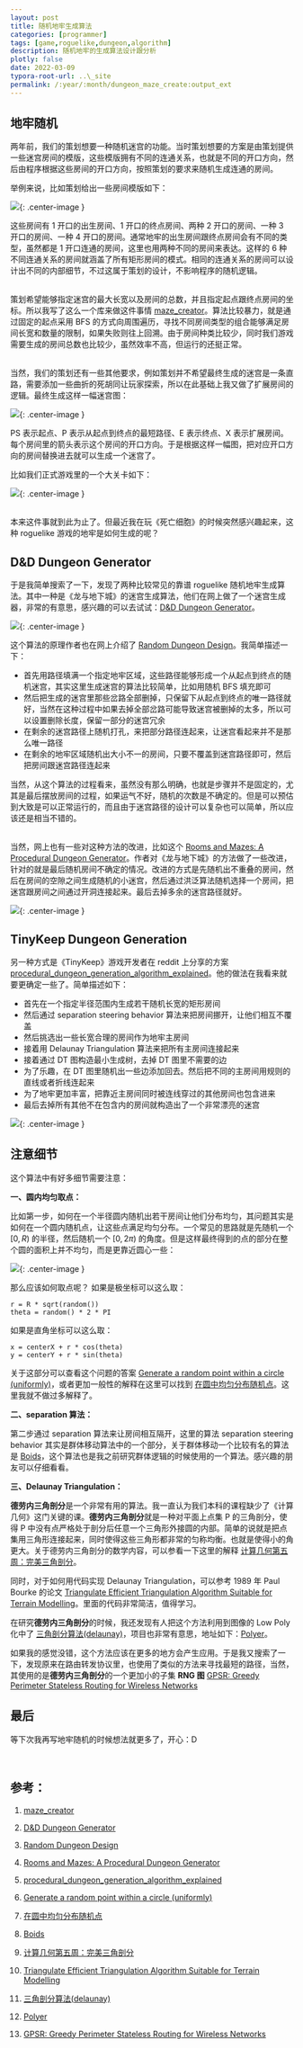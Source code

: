 ```yaml
---
layout: post
title: 随机地牢生成算法
categories: [programmer]
tags: [game,roguelike,dungeon,algorithm]
description: 随机地牢的生成算法设计跟分析
plotly: false
date: 2022-03-09
typora-root-url: ..\_site
permalink: /:year/:month/dungeon_maze_create:output_ext
---
```


地牢随机
-----

两年前，我们的策划想要一种随机迷宫的功能。当时策划想要的方案是由策划提供一些迷宫房间的模版，这些模版拥有不同的连通关系，也就是不同的开口方向，然后由程序根据这些房间的开口方向，按照策划的要求来随机生成连通的房间。

举例来说，比如策划给出一些房间模版如下：

![](/../assets/posts/QQ%E6%88%AA%E5%9B%BE20220309204913.png){: .center-image }

这些房间有 1 开口的出生房间、1 开口的终点房间、两种 2 开口的房间、一种 3 开口的房间、一种 4 开口的房间。通常地牢的出生房间跟终点房间会有不同的类型，虽然都是 1 开口连通的房间，这里也用两种不同的房间来表达。这样的 6 种不同连通关系的房间就涵盖了所有矩形房间的模式。相同的连通关系的房间可以设计出不同的内部细节，不过这属于策划的设计，不影响程序的随机逻辑。

\
策划希望能够指定迷宫的最大长宽以及房间的总数，并且指定起点跟终点房间的坐标。所以我写了这么一个库来做这件事情 [maze_creator](https://github.com/rangercyh/maze_creator)。算法比较暴力，就是通过固定的起点采用 BFS 的方式向周围遍历，寻找不同房间类型的组合能够满足房间长宽和数量的限制，如果失败则往上回溯。由于房间种类比较少，同时我们游戏需要生成的房间总数也比较少，虽然效率不高，但运行的还挺正常。

\
当然，我们的策划还有一些其他要求，例如策划并不希望最终生成的迷宫是一条直路，需要添加一些曲折的死胡同让玩家探索，所以在此基础上我又做了扩展房间的逻辑。最终生成这样一幅迷宫图：

![](/../assets/posts/QQ%E6%88%AA%E5%9B%BE20220309210146.png){: .center-image }

PS 表示起点、P 表示从起点到终点的最短路径、E 表示终点、X 表示扩展房间。每个房间里的箭头表示这个房间的开口方向。于是根据这样一幅图，把对应开口方向的房间替换进去就可以生成一个迷宫了。

比如我们正式游戏里的一个大关卡如下：

![](/../assets/posts/QQ%E6%88%AA%E5%9B%BE20220309211542.png){: .center-image }

\
本来这件事就到此为止了。但最近我在玩《死亡细胞》的时候突然感兴趣起来，这种 roguelike 游戏的地牢是如何生成的呢？

D&D Dungeon Generator
-----

于是我简单搜索了一下，发现了两种比较常见的靠谱 roguelike 随机地牢生成算法。其中一种是《龙与地下城》的迷宫生成算法，他们在网上做了一个迷宫生成器，非常的有意思，感兴趣的可以去试试：[D&D Dungeon Generator](https://www.myth-weavers.com/generate_dungeon.php)。

![](/../assets/posts/QQ%E6%88%AA%E5%9B%BE20220309221359.png){: .center-image }

这个算法的原理作者也在网上介绍了 [Random Dungeon Design](http://web.archive.org/web/20080203123815/www.aarg.net/~minam/dungeon_design.html)。我简单描述一下：

+ 首先用路径填满一个指定地牢区域，这些路径能够形成一个从起点到终点的随机迷宫，其实这里生成迷宫的算法比较简单，比如用随机 BFS 填充即可
+ 然后把生成的迷宫里那些岔路全部删掉，只保留下从起点到终点的唯一路径就好，当然在这种过程中如果去掉全部岔路可能导致迷宫被删掉的太多，所以可以设置删除长度，保留一部分的迷宫冗余
+ 在剩余的迷宫路径上随机打孔，来把部分路径连起来，让迷宫看起来并不是那么唯一路径
+ 在剩余的地牢区域随机出大小不一的房间，只要不覆盖到迷宫路径即可，然后把房间跟迷宫路径连起来

当然，从这个算法的过程看来，虽然没有那么明确，也就是步骤并不是固定的，尤其是最后摆放房间的过程，如果运气不好，随机的次数是不确定的。但是可以预估到大致是可以正常运行的，而且由于迷宫路径的设计可以复杂也可以简单，所以应该还是相当不错的。

\
当然，网上也有一些对这种方法的改进，比如这个 [Rooms and Mazes: A Procedural Dungeon Generator](http://journal.stuffwithstuff.com/2014/12/21/rooms-and-mazes/)。作者对《龙与地下城》的方法做了一些改进，针对的就是最后随机房间不确定的情况。改进的方式是先随机出不重叠的房间，然后在房间的空隙之间生成随机的小迷宫，然后通过洪泛算法随机选择一个房间，把迷宫跟房间之间通过开洞连接起来。最后去掉多余的迷宫路径就好。

![](/../assets/posts/QQ%E6%88%AA%E5%9B%BE20220309221518.png){: .center-image }

TinyKeep Dungeon Generation
------

另一种方式是《TinyKeep》游戏开发者在 reddit 上分享的方案 [procedural_dungeon_generation_algorithm_explained](https://www.reddit.com/r/gamedev/comments/1dlwc4/procedural_dungeon_generation_algorithm_explained/)。他的做法在我看来就要更确定一些了。简单描述如下：

+ 首先在一个指定半径范围内生成若干随机长宽的矩形房间
+ 然后通过 separation steering behavior 算法来把房间挪开，让他们相互不覆盖
+ 然后挑选出一些长宽合理的房间作为地牢主房间
+ 接着用 Delaunay Triangulation 算法来把所有主房间连接起来
+ 接着通过 DT 图构造最小生成树，去掉 DT 图里不需要的边
+ 为了乐趣，在 DT 图里随机出一些边添加回去。然后把不同的主房间用规则的直线或者折线连起来
+ 为了地牢更加丰富，把靠近主房间同时被连线穿过的其他房间也包含进来
+ 最后去掉所有其他不在包含内的房间就构造出了一个非常漂亮的迷宫

![](/../assets/posts/GKO8EUG.gif){: .center-image }

注意细节
-----

这个算法中有好多细节需要注意：

**一、圆内均匀取点：**

比如第一步，如何在一个半径圆内随机出若干房间让他们分布均匀，其问题其实是如何在一个圆内随机点，让这些点满足均匀分布。一个常见的思路就是先随机一个 $[0,R)$ 的半径，然后随机一个 $[0, 2π)$ 的角度。但是这样最终得到的点的部分在整个圆的面积上并不均匀，而是更靠近圆心一些：

![](/../assets/posts/QQ%E6%88%AA%E5%9B%BE20220309222311.png){: .center-image }

那么应该如何取点呢？
如果是极坐标可以这么取：
```
r = R * sqrt(random())
theta = random() * 2 * PI
```
如果是直角坐标可以这么取：
```
x = centerX + r * cos(theta)
y = centerY + r * sin(theta)
```

关于这部分可以查看这个问题的答案 [Generate a random point within a circle (uniformly)](https://stackoverflow.com/questions/5837572/generate-a-random-point-within-a-circle-uniformly)，或者更加一般性的解释在这里可以找到 [在圆中均匀分布随机点](https://zhuanlan.zhihu.com/p/447898464)。这里我就不做过多解释了。

**二、separation 算法：**

第二步通过 separation 算法来让房间相互隔开，这里的算法 separation steering behavior 其实是群体移动算法中的一个部分，关于群体移动一个比较有名的算法是 [Boids](https://www.red3d.com/cwr/boids/)，这个算法也是我之前研究群体逻辑的时候使用的一个算法。感兴趣的朋友可以仔细看看。

**三、Delaunay Triangulation：**

**德劳内三角剖分**是一个非常有用的算法。我一直认为我们本科的课程缺少了《计算几何》这门关键的课。**德劳内三角剖分**就是一种对平面上点集 P 的三角剖分，使得 P 中没有点严格处于剖分后任意一个三角形外接圆的内部。简单的说就是把点集用三角形连接起来，同时使得这些三角形都非常的匀称均衡。也就是使得小的角更大。关于德劳内三角剖分的数学内容，可以参看一下这里的解释 [计算几何第五周：完美三角剖分](https://zhuanlan.zhihu.com/p/34158974)。

同时，对于如何用代码实现 Delaunay Triangulation，可以参考 1989 年 Paul Bourke 的论文 [Triangulate Efficient Triangulation Algorithm Suitable for Terrain Modelling](http://paulbourke.net/papers/triangulate/)。里面的代码非常简洁，值得学习。

在研究**德劳内三角剖分**的时候，我还发现有人把这个方法利用到图像的 Low Poly 化中了 [三角剖分算法(delaunay)](https://www.cnblogs.com/zhiyishou/p/4430017.html)，项目也非常有意思，地址如下：[Polyer](https://github.com/zhiyishou/polyer)。

如果我的感觉没错，这个方法应该在更多的地方会产生应用。于是我又搜索了一下，发现原来在路由转发协议里，也使用了类似的方法来寻找最短的路径，当然，其使用的是**德劳内三角剖分**的一个更加小的子集 **RNG 图** [GPSR: Greedy Perimeter Stateless Routing for Wireless Networks](http://www.eecs.harvard.edu/~htk/publication/2000-mobi-karp-kung.pdf)

最后
-----

等下次我再写地牢随机的时候想法就更多了，开心：D

<br>

参考：
------

1. [maze_creator](https://github.com/rangercyh/maze_creator)

2. [D&D Dungeon Generator](https://www.myth-weavers.com/generate_dungeon.php)

3. [Random Dungeon Design](http://web.archive.org/web/20080203123815/www.aarg.net/~minam/dungeon_design.html)

4. [Rooms and Mazes: A Procedural Dungeon Generator](http://journal.stuffwithstuff.com/2014/12/21/rooms-and-mazes/)

5. [procedural_dungeon_generation_algorithm_explained](https://www.reddit.com/r/gamedev/comments/1dlwc4/procedural_dungeon_generation_algorithm_explained/)

6. [Generate a random point within a circle (uniformly)](https://stackoverflow.com/questions/5837572/generate-a-random-point-within-a-circle-uniformly)

7. [在圆中均匀分布随机点](https://zhuanlan.zhihu.com/p/447898464)

8. [Boids](https://www.red3d.com/cwr/boids/)

9. [计算几何第五周：完美三角剖分](https://zhuanlan.zhihu.com/p/34158974)

10. [Triangulate Efficient Triangulation Algorithm Suitable for Terrain Modelling](http://paulbourke.net/papers/triangulate/)

11. [三角剖分算法(delaunay)](https://www.cnblogs.com/zhiyishou/p/4430017.html)

12. [Polyer](https://github.com/zhiyishou/polyer)

13. [GPSR: Greedy Perimeter Stateless Routing for Wireless Networks](http://www.eecs.harvard.edu/~htk/publication/2000-mobi-karp-kung.pdf)

